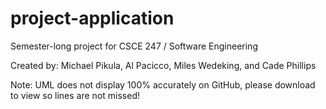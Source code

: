 # project-application
Semester-long project for CSCE 247 / Software Engineering

Created by:
Michael Pikula, 
Al Pacicco, 
Miles Wedeking, and 
Cade Phillips

Note: UML does not display 100% accurately on GitHub, please download to view so lines are not missed!